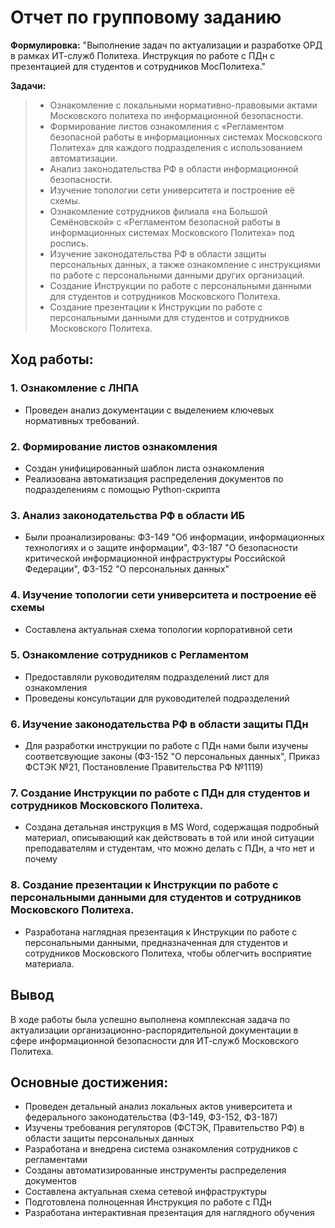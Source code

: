 # Отчет по групповому заданию
**Формулировка:** "Выполнение задач по актуализации и разработке ОРД в рамках ИТ-служб Политеха. Инструкция по работе с ПДн с презентацией для студентов и сотрудников МосПолитеха."

**Задачи:**
> - Ознакомление с локальными нормативно-правовыми актами Московского политеха по информационной безопасности.
> - Формирование листов ознакомления с «Регламентом безопасной работы в информационных системах Московского Политеха» для каждого подразделения с использованием автоматизации.
> - Анализ законодательства РФ в области информационной безопасности.
> - Изучение топологии сети университета и построение её схемы.
> - Ознакомление сотрудников филиала «на Большой Семёновской» с «Регламентом безопасной работы в информационных системах Московского Политеха» под роспись.
> - Изучение законодательства РФ в области защиты персональных данных, а также ознакомление с инструкциями по работе с персональными данными других организаций.
> - Создание Инструкции по работе с персональными данными для студентов и сотрудников Московского Политеха.
> - Создание презентации к Инструкции по работе с персональными данными для студентов и сотрудников Московского Политеха.

## Ход работы:
### 1. Ознакомление с ЛНПА
   - Проведен анализ документации с выделением ключевых нормативных требований.
### 2. Формирование листов ознакомления
   - Создан унифицированный шаблон листа ознакомления
   - Реализована автоматизация распределения документов по подразделениям с помощью Python-скрипта
### 3. Анализ законодательства РФ в области ИБ
   - Были проанализированы: ФЗ-149 "Об информации, информационных технологиях и о защите информации", ФЗ-187 "О безопасности критической информационной инфраструктуры Российской Федерации", ФЗ-152 "О персональных данных"
### 4. Изучение топологии сети университета и построение её схемы
   - Составлена актуальная схема топологии корпоративной сети
### 5. Ознакомление сотрудников с Регламентом
   - Предоставляли руководителям подразделений лист для ознакомления
   - Проведены консультации для руководителей подразделений
### 6. Изучение законодательства РФ в области защиты ПДн
   - Для разработки инструкции по работе с ПДн нами были изучены соответсвующие законы (ФЗ-152 "О персональных данных", Приказ ФСТЭК №21, Постановление Правительства РФ №1119)
### 7. Создание Инструкции по работе с ПДн для студентов и сотрудников Московского Политеха.
   - Создана детальная инструкция в MS Word, содержащая подробный материал, описывающий как действовать в той или иной ситуации преподавателям и студентам, что можно делать с ПДн, а что нет и почему
### 8. Создание презентации к Инструкции по работе с персональными данными для студентов и сотрудников Московского Политеха.
   - Разработана наглядная презентация к Инструкции по работе с персональными данными, предназначенная для студентов и сотрудников Московского Политеха, чтобы облегчить восприятие материала.

## Вывод
В ходе работы была успешно выполнена комплексная задача по актуализации организационно-распорядительной документации в сфере информационной безопасности для ИТ-служб Московского Политеха. 
## Основные достижения: 
   - Проведен детальный анализ локальных актов университета и федерального законодательства (ФЗ-149, ФЗ-152, ФЗ-187)
   - Изучены требования регуляторов (ФСТЭК, Правительство РФ) в области защиты персональных данных
   - Разработана и внедрена система ознакомления сотрудников с регламентами
   - Созданы автоматизированные инструменты распределения документов
   - Составлена актуальная схема сетевой инфраструктуры
   - Подготовлена полноценная Инструкция по работе с ПДн
   - Разработана интерактивная презентация для наглядного обучения 
